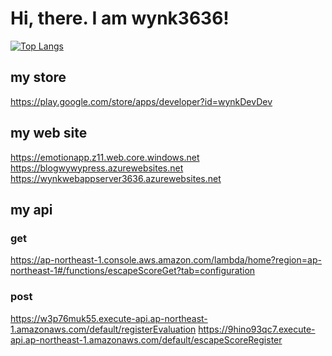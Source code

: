 # Hi, there. I am wynk3636!

[![Top Langs](https://github-readme-stats.vercel.app/api/top-langs/?username=wynk3636)](https://github.com/wynk3636/github-readme-stats)

## my store
https://play.google.com/store/apps/developer?id=wynkDevDev

## my web site
https://emotionapp.z11.web.core.windows.net
https://blogwywypress.azurewebsites.net
https://wynkwebappserver3636.azurewebsites.net

## my api
### get
https://ap-northeast-1.console.aws.amazon.com/lambda/home?region=ap-northeast-1#/functions/escapeScoreGet?tab=configuration
### post
https://w3p76muk55.execute-api.ap-northeast-1.amazonaws.com/default/registerEvaluation
https://9hino93qc7.execute-api.ap-northeast-1.amazonaws.com/default/escapeScoreRegister

<!--
**wynk3636/wynk3636** is a ✨ _special_ ✨ repository because its `README.md` (this file) appears on your GitHub profile.

Here are some ideas to get you started:

- 🔭 I’m currently working on ...
- 🌱 I’m currently learning ...
- 👯 I’m looking to collaborate on ...
- 🤔 I’m looking for help with ...
- 💬 Ask me about ...
- 📫 How to reach me: ...
- 😄 Pronouns: ...
- ⚡ Fun fact: ...
-->
